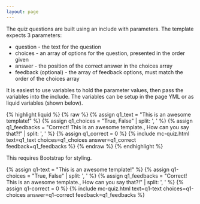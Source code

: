```yaml
---
layout: page
---
```

<!-- Latest compiled and minified CSS -->
<link rel="stylesheet" href="https://maxcdn.bootstrapcdn.com/bootstrap/3.3.7/css/bootstrap.min.css" integrity="sha384-BVYiiSIFeK1dGmJRAkycuHAHRg32OmUcww7on3RYdg4Va+PmSTsz/K68vbdEjh4u" crossorigin="anonymous">

The quiz questions are built using an include with parameters.  The template expects 3 parameters:

- question - the text for the question
- choices - an array of options for the question, presented in the order given
- answer - the position of the correct answer in the choices array
- feedback (optional) - the array of feedback options, must match the order of the choices array

It is easiest to use variables to hold the parameter values, then pass the variables into the include.  The variables can be setup in the page YML or as liquid variables (shown below).

{% highlight liquid %}
{% raw %}
  {% assign q1_text = "This is an awesome template!" %}
  {% assign q1_choices = "True, False" | split: ', ' %}
  {% assign q1_feedbacks = "Correct!  This is an awesome template., How can you say that?!" | split: ', ' %}
  {% assign q1_correct = 0 %}
  {% include mc-quiz.html text=q1_text choices=q1_choices answer=q1_correct feedback=q1_feedbacks %}
{% endraw %}
{% endhighlight %}


This requires Bootstrap for styling.

{% assign q1-text = "This is an awesome template!" %}
{% assign q1-choices = "True, False" | split: ', ' %}
{% assign q1_feedbacks = "Correct!  This is an awesome template., How can you say that?!" | split: ', ' %}
{% assign q1-correct = 0 %}
{% include mc-quiz.html text=q1-text choices=q1-choices answer=q1-correct feedback=q1_feedbacks %}
